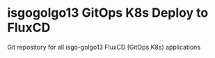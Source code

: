 # isgogolgo13 GitOps K8s Deploy to FluxCD
Git repository for all isgo-golgo13 FluxCD (GitOps K8s) applications 
